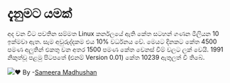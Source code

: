 # දැනුමට යමක්

අද වන විට පවතින සම්මත Linux කර්නලයේ ඇති කේත සටහන් ගණන මිලියන 10 ඉක්මවා ඇත. සැම අවුරුද්දකම එය 10% වර්ධනය වේ. මෙයට දිනකට කේත 4500 පමණ අලුතින් එකතු වන අතර 1500 පමණ කේත වෙනස් වීම් වලට ලක් වෙයි. 1991 නිකුත්වූ පළමු පිටපතේ \(එනම් Version 0.01\) කේත 10239 ඇතුලත් වී තිබේ.

​![](https://static.xx.fbcdn.net/images/emoji.php/v9/ff3/1.5/16/2764.png)❤️ By -[Sameera Madhushan](https://www.facebook.com/sameera.madushan.1422409?fref=mentions&__xts__%5B0%5D=68.ARBxSiYPHspIjhclN_p0VdKW2bUPJ62_omjNiRGDY5b8u9axcE728Aqf4vYSz6kxyulnFRZiCFx3CTuxTwukBMSuCkgx-AeviAS6ws70aynkoBvxl3kXFeO5U-jUT4BcDr04DkFX5zEr7n5mPhOSLcOtZGuax3LpnZjfS324pvjxUC8NJyap&__tn__=KH-R)

